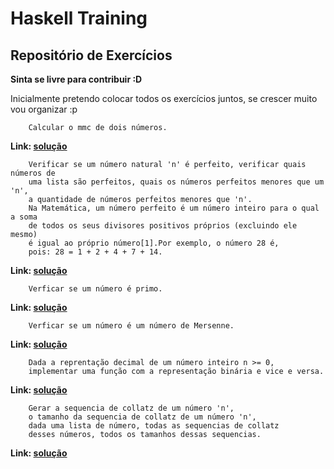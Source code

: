 Haskell Training
==========
Repositório de Exercícios
-------------------------
**Sinta se livre para contribuir :D**

Inicialmente pretendo colocar todos os exercícios juntos, se crescer muito vou organizar :p

```
    Calcular o mmc de dois números.
```
**Link: [solução](mmc.hs)**
```
    Verificar se um número natural 'n' é perfeito, verificar quais números de
    uma lista são perfeitos, quais os números perfeitos menores que um 'n',
    a quantidade de números perfeitos menores que 'n'.
    Na Matemática, um número perfeito é um número inteiro para o qual a soma
    de todos os seus divisores positivos próprios (excluindo ele mesmo)
    é igual ao próprio número[1].Por exemplo, o número 28 é,
    pois: 28 = 1 + 2 + 4 + 7 + 14.
```
**Link: [solução](perfeito.hs)**
```
    Verficar se um número é primo.
```
**Link: [solução](prime.hs)**
```
    Verficar se um número é um número de Mersenne.
```
**Link: [solução](mersenne.hs)**
```
    Dada a reprentação decimal de um número inteiro n >= 0,
	implementar uma função com a representação binária e vice e versa.
```
**Link: [solução](binario.hs)**
```
    Gerar a sequencia de collatz de um número 'n',
	o tamanho da sequencia de collatz de um número 'n',
	dada uma lista de número, todas as sequencias de collatz
	desses números, todos os tamanhos dessas sequencias.
```
**Link: [solução](collatz.hs)**
